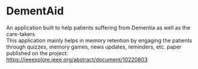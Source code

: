 # DementAid
An application built to help patients suffering from Dementia as well as the care-takers
<br>This application mainly helps in memory retention by engaging the patients through quizzes, memory games, news updates, reminders, etc.
paper published on the project: https://ieeexplore.ieee.org/abstract/document/10220803
